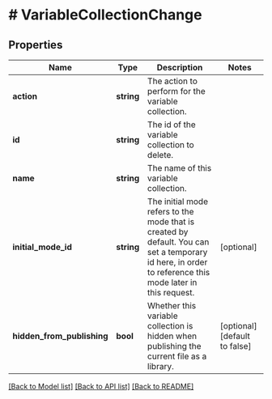 # # VariableCollectionChange

## Properties

Name | Type | Description | Notes
------------ | ------------- | ------------- | -------------
**action** | **string** | The action to perform for the variable collection. |
**id** | **string** | The id of the variable collection to delete. |
**name** | **string** | The name of this variable collection. |
**initial_mode_id** | **string** | The initial mode refers to the mode that is created by default. You can set a temporary id here, in order to reference this mode later in this request. | [optional]
**hidden_from_publishing** | **bool** | Whether this variable collection is hidden when publishing the current file as a library. | [optional] [default to false]

[[Back to Model list]](../../README.md#models) [[Back to API list]](../../README.md#endpoints) [[Back to README]](../../README.md)
